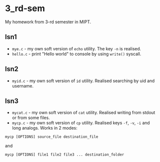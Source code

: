 # 3_rd-sem
My homework from 3-rd semester in MIPT.

## lsn1

* ```mye.c``` - my own soft version of ```echo``` utility. The key ```-n``` is realised.
* ```hello.c``` - print "Hello world" to console by using ```write()``` syscall.

## lsn2

* ```myid.c``` - my own soft version of ``` id ``` utility. Realised searching by uid and username.

## lsn3

* ```mycat.c``` - my own soft version of ```cat``` utility. Realised writing from stdout or from some files. 
* ```mycp.c``` - my own soft version of ```cp``` utility. Realised keys ```-f```, ```-v```, ```-i``` and long analogs. Works in 2 modes:
```
mycp [OPTIONS] source_file destination_file
```
and
```
mycp [OPTIONS] file1 file2 file3 ... destination_folder
```
